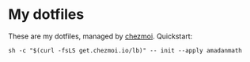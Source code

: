 # My dotfiles

These are my dotfiles, managed by [chezmoi](https://www.chezmoi.io/).
Quickstart:

```
sh -c "$(curl -fsLS get.chezmoi.io/lb)" -- init --apply amadanmath
```

